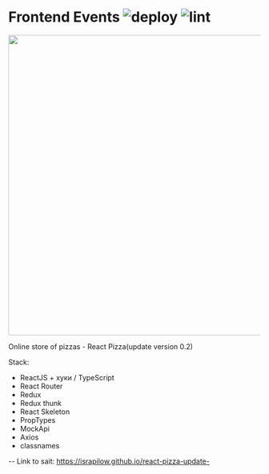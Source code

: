 # Frontend Events ![deploy](https://github.com/DanTrofimov/fe-calendar/actions/workflows/deploy.yml/badge.svg) ![lint](https://github.com/DanTrofimov/fe-calendar/actions/workflows/lint.yml/badge.svg)

<img src="[https://user-images.githubusercontent.com/44056222/154472716-1b01abac-4cc1-4ab5-bbdb-a1b29df7a4a3.png](https://github.com/Israpilow/react-pizza-update-/blob/master/src/assets/img/store.jpg)" width="600"/>

Online store of pizzas - React Pizza(update version 0.2)

Stack:

- ReactJS + хуки / TypeScript
- React Router
- Redux
- Redux thunk
- React Skeleton
- PropTypes
- MockApi
- Axios
- classnames

-- Link to sait: https://israpilow.github.io/react-pizza-update-

